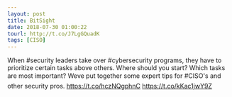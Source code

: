 ```yaml
---
layout: post
title: BitSight
date: 2018-07-30 01:00:22
tourl: http://t.co/J7LgGQuadK
tags: [CISO]
---
```

When #security leaders take over #cybersecurity programs, they have to prioritize certain tasks above others. Where should you start? Which tasks are most important? Weve put together some expert tips for #CISO's and other security pros. https://t.co/hczNQgphnC https://t.co/kKac1jwY9Z